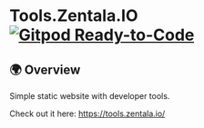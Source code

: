 # Tools.Zentala.IO [![Gitpod Ready-to-Code](https://img.shields.io/badge/Gitpod-ready--to--code-blue?logo=gitpod)](https://gitpod.io/#https://github.com/zentala/tools.zentala.io)

## 🌍 Overview
Simple static website with developer tools. 

Check out it here: https://tools.zentala.io/
